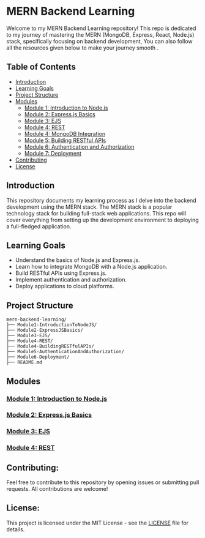 # MERN Backend Learning

Welcome to my MERN Backend Learning repository! This repo is dedicated to my journey of mastering the MERN (MongoDB, Express, React, Node.js) stack, specifically focusing on backend development, You can also follow all the resources given below to make your journey smooth .

## Table of Contents

- [Introduction](#introduction)
- [Learning Goals](#learning-goals)
- [Project Structure](#project-structure)
- [Modules](#modules)
  - [Module 1: Introduction to Node.js](#module-1-introduction-to-nodejs)
  - [Module 2: Express.js Basics](#module-2-expressjs-basics)
  - [Module 3: EJS](#module-3-ejs)
  - [Module 4: REST](#module-4-rest)
  - [Module 4: MongoDB Integration](#module-3-mongodb-integration)
  - [Module 5: Building RESTful APIs](#module-4-building-restful-apis)
  - [Module 6: Authentication and Authorization](#module-5-authentication-and-authorization)
  - [Module 7: Deployment](#module-6-deployment)
- [Contributing](#contributing)
- [License](#license)

## Introduction

This repository documents my learning process as I delve into the backend development using the MERN stack. The MERN stack is a popular technology stack for building full-stack web applications. This repo will cover everything from setting up the development environment to deploying a full-fledged application.

## Learning Goals

- Understand the basics of Node.js and Express.js.
- Learn how to integrate MongoDB with a Node.js application.
- Build RESTful APIs using Express.js.
- Implement authentication and authorization.
- Deploy applications to cloud platforms.

## Project Structure

```plaintext
mern-backend-learning/
├── Module1-IntroductionToNodeJS/
├── Module2-ExpressJSBasics/
├── Module3-EJS/
├── Module4-REST/
├── Module4-BuildingRESTfulAPIs/
├── Module5-AuthenticationAndAuthorization/
├── Module6-Deployment/
├── README.md
``` 

## Modules 

### [Module 1: Introduction to Node.js](./Node)  

### [Module 2: Express.js Basics](./Express)

### [Module 3: EJS](./EJS)

### [Module 4: REST](./REST)


## Contributing: 

Feel free to contribute to this repository by opening issues or submitting pull requests. All contributions are welcome!

## License: 

This project is licensed under the MIT License - see the [LICENSE](../LICENSE.txt) file for details.